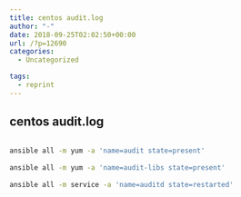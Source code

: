 ```yaml
---
title: centos audit.log
author: "-"
date: 2018-09-25T02:02:50+00:00
url: /?p=12690
categories:
  - Uncategorized

tags:
  - reprint
---
```

## centos audit.log
```bash
  
ansible all -m yum -a 'name=audit state=present'
  
ansible all -m yum -a 'name=audit-libs state=present'
  
ansible all -m service -a 'name=auditd state=restarted'

```